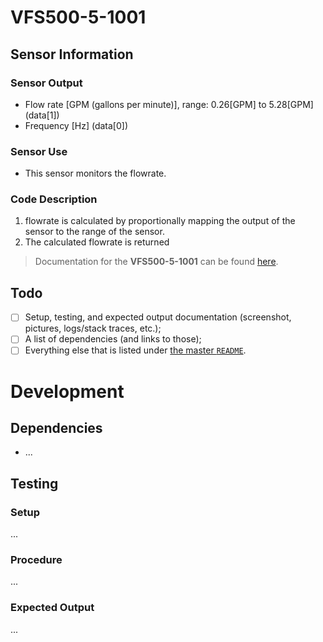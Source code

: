 # VFS500-5-1001

## Sensor Information

### Sensor Output
- Flow rate [GPM (gallons per minute)], range: 0.26[GPM] to 5.28[GPM]   (data[1])
- Frequency [Hz]    (data[0])

### Sensor Use
- This sensor monitors the flowrate. 

### Code Description
1. flowrate is calculated by proportionally mapping the output of the sensor to the range of the sensor. 
2. The calculated flowrate is returned

> Documentation for the **VFS500-5-1001** can be found [here](https://drive.google.com/drive/folders/1deojUp-AtpicnC5j-VA0yBxbSn9a6Ph7?usp=sharing).



## Todo

- [ ] Setup, testing, and expected output documentation (screenshot, pictures, logs/stack traces, etc.);
- [ ] A list of dependencies (and links to those);
- [ ] Everything else that is listed under [the master `README`](../README.md).

# Development

## Dependencies

- ...

## Testing

### Setup

...

### Procedure

...

### Expected Output

...
